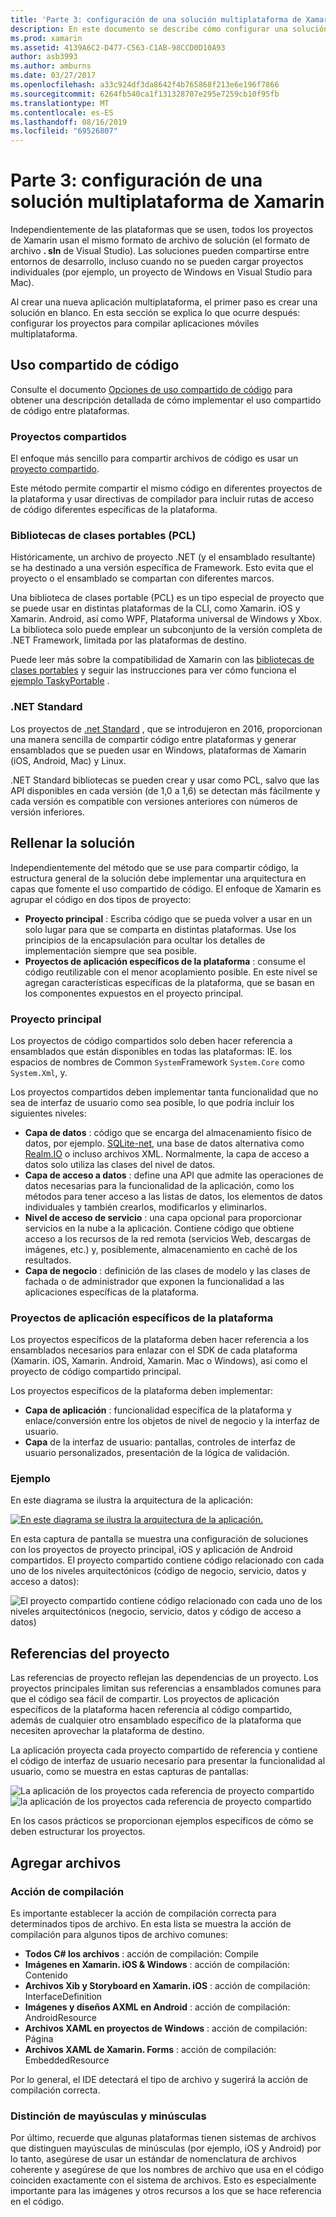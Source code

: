 ```yaml
---
title: 'Parte 3: configuración de una solución multiplataforma de Xamarin'
description: En este documento se describe cómo configurar una solución multiplataforma en Xamarin. Describe diversas estrategias de uso compartido de código, como proyectos compartidos y .NET Standard.
ms.prod: xamarin
ms.assetid: 4139A6C2-D477-C563-C1AB-98CCD0D10A93
author: asb3993
ms.author: amburns
ms.date: 03/27/2017
ms.openlocfilehash: a33c924df3da8642f4b765868f213e6e196f7866
ms.sourcegitcommit: 6264fb540ca1f131328707e295e7259cb10f95fb
ms.translationtype: MT
ms.contentlocale: es-ES
ms.lasthandoff: 08/16/2019
ms.locfileid: "69526807"
---
```

# <a name="part-3---setting-up-a-xamarin-cross-platform-solution"></a>Parte 3: configuración de una solución multiplataforma de Xamarin

Independientemente de las plataformas que se usen, todos los proyectos de Xamarin usan el mismo formato de archivo de solución (el formato de archivo **. sln** de Visual Studio). Las soluciones pueden compartirse entre entornos de desarrollo, incluso cuando no se pueden cargar proyectos individuales (por ejemplo, un proyecto de Windows en Visual Studio para Mac).



Al crear una nueva aplicación multiplataforma, el primer paso es crear una solución en blanco. En esta sección se explica lo que ocurre después: configurar los proyectos para compilar aplicaciones móviles multiplataforma.

 <a name="Sharing_Code" />


## <a name="sharing-code"></a>Uso compartido de código

Consulte el documento [Opciones de uso compartido de código](~/cross-platform/app-fundamentals/code-sharing.md) para obtener una descripción detallada de cómo implementar el uso compartido de código entre plataformas.

 <a name="Shared_Asset_Projects" />


### <a name="shared-projects"></a>Proyectos compartidos

El enfoque más sencillo para compartir archivos de código es usar un [proyecto compartido](~/cross-platform/app-fundamentals/shared-projects.md).

Este método permite compartir el mismo código en diferentes proyectos de la plataforma y usar directivas de compilador para incluir rutas de acceso de código diferentes específicas de la plataforma.

 <a name="Portable_Class_Libraries" />


### <a name="portable-class-libraries-pcl"></a>Bibliotecas de clases portables (PCL)

Históricamente, un archivo de proyecto .NET (y el ensamblado resultante) se ha destinado a una versión específica de Framework. Esto evita que el proyecto o el ensamblado se compartan con diferentes marcos.

Una biblioteca de clases portable (PCL) es un tipo especial de proyecto que se puede usar en distintas plataformas de la CLI, como Xamarin. iOS y Xamarin. Android, así como WPF, Plataforma universal de Windows y Xbox. La biblioteca solo puede emplear un subconjunto de la versión completa de .NET Framework, limitada por las plataformas de destino.

Puede leer más sobre la compatibilidad de Xamarin con las [bibliotecas de clases portables](~/cross-platform/app-fundamentals/pcl.md) y seguir las instrucciones para ver cómo funciona el [ejemplo TaskyPortable](https://github.com/xamarin/mobile-samples/tree/master/TaskyPortable) .


### <a name="net-standard"></a>.NET Standard

Los proyectos de [.net Standard](~/cross-platform/app-fundamentals/net-standard.md) , que se introdujeron en 2016, proporcionan una manera sencilla de compartir código entre plataformas y generar ensamblados que se pueden usar en Windows, plataformas de Xamarin (iOS, Android, Mac) y Linux.

.NET Standard bibliotecas se pueden crear y usar como PCL, salvo que las API disponibles en cada versión (de 1,0 a 1,6) se detectan más fácilmente y cada versión es compatible con versiones anteriores con números de versión inferiores.



 <a name="Populating_the_Solution" />


## <a name="populating-the-solution"></a>Rellenar la solución

Independientemente del método que se use para compartir código, la estructura general de la solución debe implementar una arquitectura en capas que fomente el uso compartido de código.
El enfoque de Xamarin es agrupar el código en dos tipos de proyecto:

- **Proyecto principal** : Escriba código que se pueda volver a usar en un solo lugar para que se comparta en distintas plataformas. Use los principios de la encapsulación para ocultar los detalles de implementación siempre que sea posible.
- **Proyectos de aplicación específicos de la plataforma** : consume el código reutilizable con el menor acoplamiento posible. En este nivel se agregan características específicas de la plataforma, que se basan en los componentes expuestos en el proyecto principal.


 <a name="Core_Project" />


### <a name="core-project"></a>Proyecto principal

Los proyectos de código compartidos solo deben hacer referencia a ensamblados que están disponibles en todas las plataformas: IE. los espacios de nombres de Common `System`Framework `System.Core` como `System.Xml`, y.

Los proyectos compartidos deben implementar tanta funcionalidad que no sea de interfaz de usuario como sea posible, lo que podría incluir los siguientes niveles:

- **Capa de datos** : código que se encarga del almacenamiento físico de datos, por ejemplo.  [SQLite-net](https://github.com/praeclarum/sqlite-net), una base de datos alternativa como [Realm.IO](https://realm.io/products/realm-mobile-database/) o incluso archivos XML. Normalmente, la capa de acceso a datos solo utiliza las clases del nivel de datos.
- **Capa de acceso a datos** : define una API que admite las operaciones de datos necesarias para la funcionalidad de la aplicación, como los métodos para tener acceso a las listas de datos, los elementos de datos individuales y también crearlos, modificarlos y eliminarlos.
- **Nivel de acceso de servicio** : una capa opcional para proporcionar servicios en la nube a la aplicación. Contiene código que obtiene acceso a los recursos de la red remota (servicios Web, descargas de imágenes, etc.) y, posiblemente, almacenamiento en caché de los resultados.
- **Capa de negocio** : definición de las clases de modelo y las clases de fachada o de administrador que exponen la funcionalidad a las aplicaciones específicas de la plataforma.


 <a name="Platform-Specific_Application_Projects" />


### <a name="platform-specific-application-projects"></a>Proyectos de aplicación específicos de la plataforma

Los proyectos específicos de la plataforma deben hacer referencia a los ensamblados necesarios para enlazar con el SDK de cada plataforma (Xamarin. iOS, Xamarin. Android, Xamarin. Mac o Windows), así como el proyecto de código compartido principal.

Los proyectos específicos de la plataforma deben implementar:

- **Capa de aplicación** : funcionalidad específica de la plataforma y enlace/conversión entre los objetos de nivel de negocio y la interfaz de usuario.
- **Capa** de la interfaz de usuario: pantallas, controles de interfaz de usuario personalizados, presentación de la lógica de validación.


<a name="Example" />


### <a name="example"></a>Ejemplo

En este diagrama se ilustra la arquitectura de la aplicación:

 [![](setting-up-a-xamarin-cross-platform-solution-images/conceptualarchitecture.png "En este diagrama se ilustra la arquitectura de la aplicación.")](setting-up-a-xamarin-cross-platform-solution-images/conceptualarchitecture.png#lightbox)

En esta captura de pantalla se muestra una configuración de soluciones con los proyectos de proyecto principal, iOS y aplicación de Android compartidos. El proyecto compartido contiene código relacionado con cada uno de los niveles arquitectónicos (código de negocio, servicio, datos y acceso a datos):

 ![](setting-up-a-xamarin-cross-platform-solution-images/core-solution-example.png "El proyecto compartido contiene código relacionado con cada uno de los niveles arquitectónicos (negocio, servicio, datos y código de acceso a datos)")


 <a name="Project_References" />


## <a name="project-references"></a>Referencias del proyecto

Las referencias de proyecto reflejan las dependencias de un proyecto. Los proyectos principales limitan sus referencias a ensamblados comunes para que el código sea fácil de compartir.
Los proyectos de aplicación específicos de la plataforma hacen referencia al código compartido, además de cualquier otro ensamblado específico de la plataforma que necesiten aprovechar la plataforma de destino.

La aplicación proyecta cada proyecto compartido de referencia y contiene el código de interfaz de usuario necesario para presentar la funcionalidad al usuario, como se muestra en estas capturas de pantallas:

![](setting-up-a-xamarin-cross-platform-solution-images/solution-android.png "La aplicación de los proyectos cada referencia de proyecto compartido") ![](setting-up-a-xamarin-cross-platform-solution-images/solution-ios.png "la aplicación de los proyectos cada referencia de proyecto compartido")


En los casos prácticos se proporcionan ejemplos específicos de cómo se deben estructurar los proyectos.

 <a name="Adding_Files" />


## <a name="adding-files"></a>Agregar archivos

 <a name="Build_Action" />


### <a name="build-action"></a>Acción de compilación

Es importante establecer la acción de compilación correcta para determinados tipos de archivo. En esta lista se muestra la acción de compilación para algunos tipos de archivo comunes:

- **Todos C# los archivos** : acción de compilación: Compile
- **Imágenes en Xamarin. iOS & Windows** : acción de compilación: Contenido
- **Archivos Xib y Storyboard en Xamarin. iOS** : acción de compilación: InterfaceDefinition
- **Imágenes y diseños AXML en Android** : acción de compilación: AndroidResource
- **Archivos XAML en proyectos de Windows** : acción de compilación: Página
- **Archivos XAML de Xamarin. Forms** : acción de compilación: EmbeddedResource


Por lo general, el IDE detectará el tipo de archivo y sugerirá la acción de compilación correcta.

 <a name="Case_Sensitivity" />


### <a name="case-sensitivity"></a>Distinción de mayúsculas y minúsculas

Por último, recuerde que algunas plataformas tienen sistemas de archivos que distinguen mayúsculas de minúsculas (por ejemplo,
iOS y Android) por lo tanto, asegúrese de usar un estándar de nomenclatura de archivos coherente y asegúrese de que los nombres de archivo que usa en el código coinciden exactamente con el sistema de archivos. Esto es especialmente importante para las imágenes y otros recursos a los que se hace referencia en el código.
